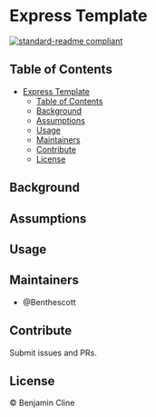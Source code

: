 # Express Template

[![standard-readme compliant](https://img.shields.io/badge/readme%20style-standard-brightgreen.svg?style=flat-square)](https://github.com/RichardLitt/standard-readme)

## Table of Contents

- [Express Template](#express-template)
  - [Table of Contents](#table-of-contents)
  - [Background](#background)
  - [Assumptions](#assumptions)
  - [Usage](#usage)
  - [Maintainers](#maintainers)
  - [Contribute](#contribute)
  - [License](#license)

## Background

## Assumptions

## Usage

## Maintainers

- @Benthescott

## Contribute

Submit issues and PRs.

## License

© Benjamin Cline
